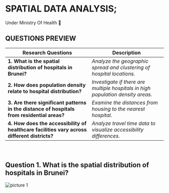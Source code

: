 # SPATIAL DATA ANALYSIS;

Under Ministry Of Health 🏥


## QUESTIONS PREVIEW

| **Research Questions** | **Description** |
| --- | --- |
| **1. What is the spatial distribution of hospitals in Brunei?** | *Analyze the geographic spread and clustering of hospital locations.* |
| **2. How does population density relate to hospital distribution?**  | *Investigate if there are multiple hospitals in high population density areas.* |
| **3. Are there significant patterns in the distance of hospitals from residential areas?** | *Examine the distances from housing to the nearest hospital.* |
| **4. How does the accessibility of healthcare facilities vary across different districts?** | *Analyze travel time data to visualize accessibility differences.* |

ㅤ

## Question 1.  What is the spatial distribution of hospitals in Brunei?

![picture 1](https://github.com/user-attachments/assets/ccb16259-fff8-495c-847b-8f9af3accd3b)


